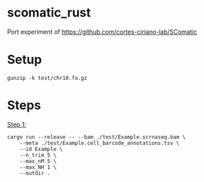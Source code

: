 # scomatic_rust

Port experiment of https://github.com/cortes-ciriano-lab/SComatic

# Setup

```
gunzip -k test/chr10.fa.gz
```

# Steps

[Step 1:](https://github.com/cortes-ciriano-lab/SComatic/blob/0f799b949ff1f32641bd6b7a3dde9a0ceb886aec/docs/SComaticExample.md#step-1-splitting-alignment-file-in-cell-type-specific-bams)

```
cargo run --release -- --bam ./test/Example.scrnaseq.bam \
    --meta ./test/Example.cell_barcode_annotations.tsv \
    --id Example \
    --n_trim 5 \
    --max_nM 5 \
    --max_NH 1 \
    --outdir .
```
